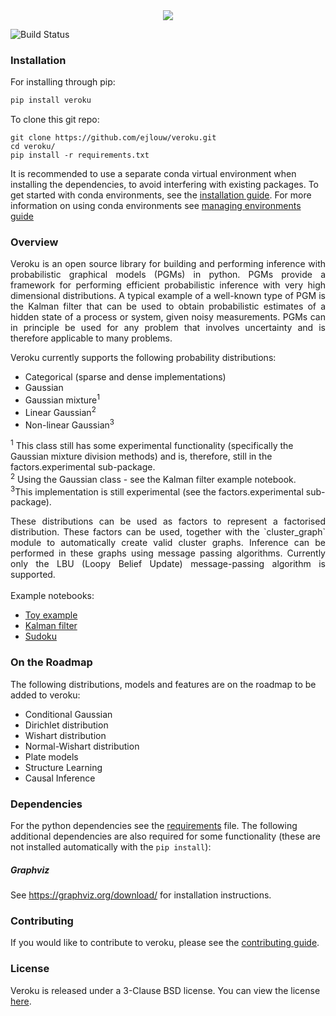 <div align="center">
  <img src="logo.svg">
</div>

[comment]: # (doc-start)

![Build Status](https://github.com/ejlouw/veroku/workflows/CI_PIPELINE/badge.svg?branch=master)

### Installation
For installing through pip:
```bash
pip install veroku
```

To clone this git repo:
```
git clone https://github.com/ejlouw/veroku.git 
cd veroku/
pip install -r requirements.txt
```
It is recommended to use a separate conda virtual environment when installing the dependencies, to avoid interfering
with existing packages. To get started with conda environments, see the
[installation guide](https://docs.conda.io/projects/conda/en/latest/user-guide/install/index.html).
For more information on using conda environments see
[managing environments guide](https://docs.conda.io/projects/conda/en/latest/user-guide/tasks/manage-environments.html)

### Overview
<div style="text-align: justify">
Veroku is an open source library for building and performing inference with probabilistic graphical models (PGMs) in
python. PGMs provide a framework for performing efficient probabilistic inference with very high dimensional
distributions. A typical example of a well-known type of PGM is the Kalman filter that can be used to obtain
probabilistic estimates of a hidden state of a process or system, given noisy measurements. PGMs can in principle be
used for any problem that involves uncertainty and is therefore applicable to many problems.</div> 

Veroku currently supports the following probability distributions:
* Categorical (sparse and dense implementations)
* Gaussian
* Gaussian mixture<sup>1</sup>
* Linear Gaussian<sup>2</sup>
* Non-linear Gaussian<sup>3</sup>

<sup>1</sup> This class still has some experimental functionality (specifically the Gaussian mixture division methods)
and is, therefore, still in the factors.experimental sub-package.  
<sup>2</sup> Using the Gaussian class - see the Kalman filter example notebook.<br/>
<sup>3</sup>This implementation is still experimental (see the factors.experimental sub-package).


<div style="text-align: justify">
These distributions can be used as factors to represent a factorised distribution. These factors can be used, together
with the `cluster_graph` module to automatically create valid cluster graphs. Inference can be performed in these graphs
using message passing algorithms. Currently only the LBU (Loopy Belief Update) message-passing algorithm is supported.
</div>

<br/>
Example notebooks:

* [Toy example](https://github.com/ejlouw/veroku/blob/master/examples/slip_on_grass.ipynb)
* [Kalman filter](https://github.com/ejlouw/veroku/blob/master/examples/Kalman_filter.ipynb)
* [Sudoku](https://github.com/ejlouw/veroku/blob/master/examples/sudoku.ipynb)



### On the Roadmap
The following distributions, models and features are on the roadmap to be added to veroku:
* Conditional Gaussian
* Dirichlet distribution
* Wishart distribution
* Normal-Wishart distribution
* Plate models
* Structure Learning
* Causal Inference

### Dependencies
For the python dependencies see the [requirements](https://github.com/ejlouw/veroku/blob/master/requirements.txt) file.
The following additional dependencies are also required for some functionality (these are not installed automatically
 with the `pip install`):

##### Graphviz
See https://graphviz.org/download/ for installation instructions. 

### Contributing
If you would like to contribute to veroku, please see the [contributing guide](https://github.com/ejlouw/veroku/blob/master/contributing.md).

### License
Veroku is released under a 3-Clause BSD license. You can view the license
[here](https://github.com/ejlouw/veroku/blob/master/LICENSE).
